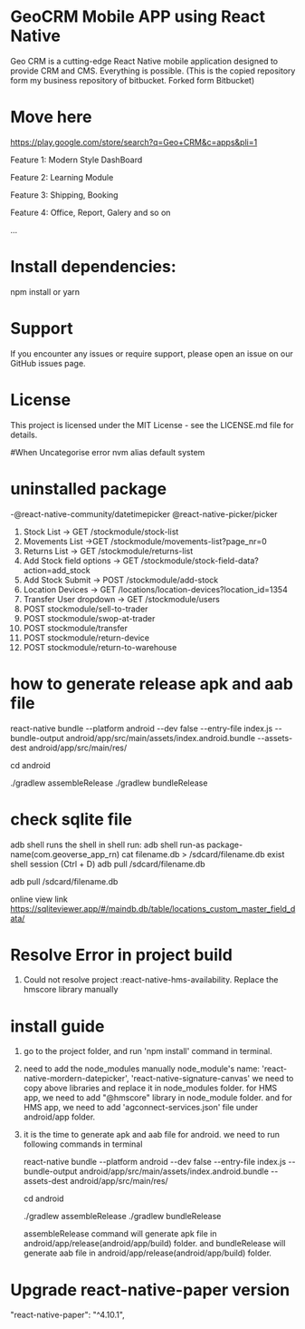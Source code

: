 # GeoCRM Mobile APP using React Native

Geo CRM is a cutting-edge React Native mobile application designed to provide CRM and CMS. Everything is possible.
(This is the copied repository form my business repository of bitbucket. Forked form Bitbucket)

# Move here 
https://play.google.com/store/search?q=Geo+CRM&c=apps&pli=1

Feature 1: Modern Style DashBoard

Feature 2: Learning Module

Feature 3: Shipping, Booking

Feature 4: Office, Report, Galery and so on

...
# Install dependencies:
npm install or yarn

# Support
If you encounter any issues or require support, please open an issue on our GitHub issues page.

# License
This project is licensed under the MIT License - see the LICENSE.md file for details.


#When Uncategorise error
nvm alias default system

# uninstalled package
-@react-native-community/datetimepicker
@react-native-picker/picker

1. Stock List -> GET  /stockmodule/stock-list
2. Movements List ->GET  /stockmodule/movements-list?page_nr=0
3. Returns List -> GET  /stockmodule/returns-list
4. Add Stock field options -> GET  /stockmodule/stock-field-data?action=add_stock
5. Add Stock Submit  ->  POST /stockmodule/add-stock
6. Location Devices -> GET  /locations/location-devices?location_id=1354
7. Transfer User dropdown -> GET   /stockmodule/users
8. POST stockmodule/sell-to-trader
9. POST stockmodule/swop-at-trader
10. POST stockmodule/transfer
11. POST stockmodule/return-device
12. POST stockmodule/return-to-warehouse

# how to generate release apk and aab file
react-native bundle --platform android --dev false --entry-file index.js --bundle-output android/app/src/main/assets/index.android.bundle 
--assets-dest android/app/src/main/res/

cd android
  
./gradlew assembleRelease
./gradlew bundleRelease


# check sqlite file
adb shell runs the shell
in shell run:
adb shell
run-as package-name(com.geoverse_app_rn)
cat filename.db > /sdcard/filename.db
exist shell session (Ctrl  + D)
adb pull /sdcard/filename.db

adb pull /sdcard/filename.db

online view link
https://sqliteviewer.app/#/maindb.db/table/locations_custom_master_field_data/




# Resolve Error in project build
 1. Could not resolve project :react-native-hms-availability.
    Replace the hmscore library manually

# install guide
1. go to the project folder, and run 'npm install' command in terminal.
2. need to add the node_modules manually
   node_module's name: 'react-native-mordern-datepicker', 'react-native-signature-canvas'
   we need to copy above libraries and replace it in node_modules folder.
   for HMS app, we need to add "@hmscore" library in node_module folder. 
   and for HMS app, we need to add 'agconnect-services.json' file under android/app folder.
3. it is the time to generate apk and aab file for android.
   we need to run following commands in terminal

   react-native bundle --platform android --dev false --entry-file index.js --bundle-output android/app/src/main/assets/index.android.bundle --assets-dest android/app/src/main/res/

   cd android

   ./gradlew assembleRelease
   ./gradlew bundleRelease

   assembleRelease command will generate apk file in android/app/release(android/app/build) folder.
   and bundleRelease will generate aab file in android/app/release(android/app/build) folder.


# Upgrade react-native-paper version 
"react-native-paper": "^4.10.1",

